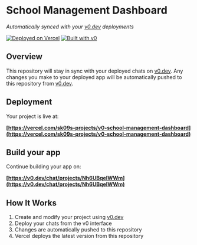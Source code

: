 # School Management Dashboard

*Automatically synced with your [v0.dev](https://v0.dev) deployments*

[![Deployed on Vercel](https://img.shields.io/badge/Deployed%20on-Vercel-black?style=for-the-badge&logo=vercel)](https://vercel.com/sk09s-projects/v0-school-management-dashboard)
[![Built with v0](https://img.shields.io/badge/Built%20with-v0.dev-black?style=for-the-badge)](https://v0.dev/chat/projects/Nh6UBqelWWm)

## Overview

This repository will stay in sync with your deployed chats on [v0.dev](https://v0.dev).
Any changes you make to your deployed app will be automatically pushed to this repository from [v0.dev](https://v0.dev).

## Deployment

Your project is live at:

**[https://vercel.com/sk09s-projects/v0-school-management-dashboard](https://vercel.com/sk09s-projects/v0-school-management-dashboard)**

## Build your app

Continue building your app on:

**[https://v0.dev/chat/projects/Nh6UBqelWWm](https://v0.dev/chat/projects/Nh6UBqelWWm)**

## How It Works

1. Create and modify your project using [v0.dev](https://v0.dev)
2. Deploy your chats from the v0 interface
3. Changes are automatically pushed to this repository
4. Vercel deploys the latest version from this repository